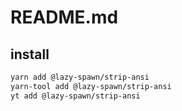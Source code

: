 # README.md

    

## install

```bash
yarn add @lazy-spawn/strip-ansi
yarn-tool add @lazy-spawn/strip-ansi
yt add @lazy-spawn/strip-ansi
```

